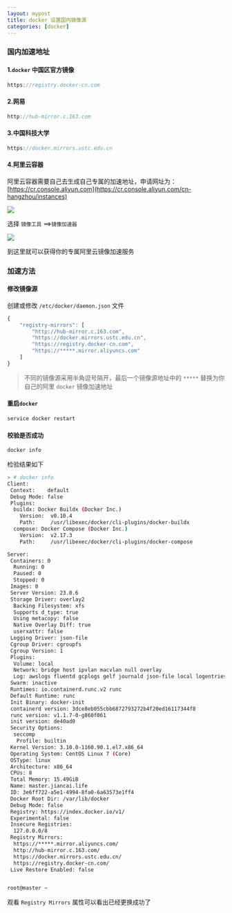 ```yaml
---
layout: mypost
title: docker 设置国内镜像源
categories: [docker]
---
```


### 国内加速地址

#### 1.`docker` 中国区官方镜像

```javascript
https://registry.docker-cn.com
```

#### 2.网易

```javascript
http://hub-mirror.c.163.com
```

#### 3.中国科技大学

```javascript
https://docker.mirrors.ustc.edu.cn
```

#### 4.阿里云容器

阿里云容器需要自己去生成自己专属的加速地址，申请网址为：[https://cr.console.aliyun.com](https://cr.console.aliyun.com/cn-hangzhou/instances)

![](Snipaste_2023-05-13_16-44-05.png)

选择 `镜像工具`  ==>`镜像加速器` 

![](Snipaste_2023-05-13_16-47-27.png)

到这里就可以获得你的专属阿里云镜像加速服务

### 加速方法

#### 修改镜像源

创建或修改 `/etc/docker/daemon.json` 文件

```javascript
{
    "registry-mirrors": [
        "http://hub-mirror.c.163.com",
        "https://docker.mirrors.ustc.edu.cn",
        "https://registry.docker-cn.com",
        "https://*****.mirror.aliyuncs.com"
    ]
}
```

> 不同的镜像源采用半角逗号隔开，最后一个镜像源地址中的 `*****` 替换为你自己的阿里 `docker` 镜像加速地址

#### 重启`docker`

```bash
service docker restart
```

#### 校验是否成功

```bash
docker info
```

检验结果如下

```bash
> # docker info                                                                                                                                                                                                                                                          
Client:
 Context:    default
 Debug Mode: false
 Plugins:
  buildx: Docker Buildx (Docker Inc.)
    Version:  v0.10.4
    Path:     /usr/libexec/docker/cli-plugins/docker-buildx
  compose: Docker Compose (Docker Inc.)
    Version:  v2.17.3
    Path:     /usr/libexec/docker/cli-plugins/docker-compose

Server:
 Containers: 0
  Running: 0
  Paused: 0
  Stopped: 0
 Images: 0
 Server Version: 23.0.6
 Storage Driver: overlay2
  Backing Filesystem: xfs
  Supports d_type: true
  Using metacopy: false
  Native Overlay Diff: true
  userxattr: false
 Logging Driver: json-file
 Cgroup Driver: cgroupfs
 Cgroup Version: 1
 Plugins:
  Volume: local
  Network: bridge host ipvlan macvlan null overlay
  Log: awslogs fluentd gcplogs gelf journald json-file local logentries splunk syslog
 Swarm: inactive
 Runtimes: io.containerd.runc.v2 runc
 Default Runtime: runc
 Init Binary: docker-init
 containerd version: 3dce8eb055cbb6872793272b4f20ed16117344f8
 runc version: v1.1.7-0-g860f061
 init version: de40ad0
 Security Options:
  seccomp
   Profile: builtin
 Kernel Version: 3.10.0-1160.90.1.el7.x86_64
 Operating System: CentOS Linux 7 (Core)
 OSType: linux
 Architecture: x86_64
 CPUs: 8
 Total Memory: 15.49GiB
 Name: master.jiancai.life
 ID: 3e6ff722-a5e1-4994-8fa0-6a63573e1ff4
 Docker Root Dir: /var/lib/docker
 Debug Mode: false
 Registry: https://index.docker.io/v1/
 Experimental: false
 Insecure Registries:
  127.0.0.0/8
 Registry Mirrors:
  https://*****.mirror.aliyuncs.com/
  http://hub-mirror.c.163.com/
  https://docker.mirrors.ustc.edu.cn/
  https://registry.docker-cn.com/
 Live Restore Enabled: false


root@master ~ 
```

观看 `Registry Mirrors` 属性可以看出已经更换成功了
